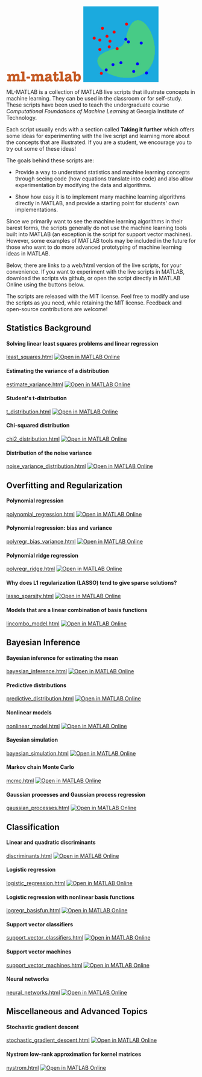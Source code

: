 <img src="assets/ml-matlab-title.png" width="200">

<img src="assets/logo1.png" width="200">

ML-MATLAB is a collection of MATLAB live scripts that illustrate concepts in
machine learning. They can be used in the classroom or for self-study.
These scripts have been used to teach the undergraduate course *Computational
Foundations of Machine Learning* at Georgia Institute of Technology.

Each script usually ends with a section called **Taking it further** which offers some
ideas for experimenting with the live script and learning more about the
concepts that are illustrated. If you are a student, we encourage you
to try out some of these ideas!

The goals behind these scripts are:

* Provide a way to understand statistics and machine learning concepts through
  seeing code (how equations translate into code) and also allow experimentation
  by modifying the data and algorithms.

* Show how easy it is to implement many machine learning algorithms directly in MATLAB,
  and provide a starting point for students' own implementations.

Since we primarily want to see the machine learning algorithms in their barest forms,
the scripts generally do not use the machine learning
tools built into MATLAB (an exception is the script for support vector machines).
However, some examples of MATLAB tools may be included in the future for those
who want to do more advanced prototyping of machine learning ideas in MATLAB.

Below, there are links to a web/html version of the live scripts, for your convenience.
If you want to experiment with the live scripts in MATLAB, download
the scripts via github, or open the script directly in MATLAB Online using the
buttons below.

The scripts are released with the MIT license. Feel free to modify and use
the scripts as you need, while retaining the MIT license. Feedback and
open-source contributions are welcome!


## Statistics Background

#### Solving linear least squares problems and linear regression

[least_squares.html](https://htmlpreview.github.io/?https://github.com/echow/ml-matlab/blob/main/live/least_squares.html) [![Open in MATLAB Online](https://www.mathworks.com/images/responsive/global/open-in-matlab-online.svg)](https://matlab.mathworks.com/open/github/v1?repo=echow/ml-matlab&file=live/least_squares.mlx)

#### Estimating the variance of a distribution

[estimate_variance.html](https://htmlpreview.github.io/?https://github.com/echow/ml-matlab/blob/main/live/estimate_variance.html) [![Open in MATLAB Online](https://www.mathworks.com/images/responsive/global/open-in-matlab-online.svg)](https://matlab.mathworks.com/open/github/v1?repo=echow/ml-matlab&file=live/estimate_variance.mlx)

#### Student's t-distribution

[t_distribution.html](https://htmlpreview.github.io/?https://github.com/echow/ml-matlab/blob/main/live/t_distribution.html) [![Open in MATLAB Online](https://www.mathworks.com/images/responsive/global/open-in-matlab-online.svg)](https://matlab.mathworks.com/open/github/v1?repo=echow/ml-matlab&file=live/t_distribution.mlx)

#### Chi-squared distribution

[chi2_distribution.html](https://htmlpreview.github.io/?https://github.com/echow/ml-matlab/blob/main/live/chi2_distribution.html) [![Open in MATLAB Online](https://www.mathworks.com/images/responsive/global/open-in-matlab-online.svg)](https://matlab.mathworks.com/open/github/v1?repo=echow/ml-matlab&file=live/chi2_distribution.mlx)

#### Distribution of the noise variance

[noise_variance_distribution.html](https://htmlpreview.github.io/?https://github.com/echow/ml-matlab/blob/main/live/noise_variance_distribution.html) [![Open in MATLAB Online](https://www.mathworks.com/images/responsive/global/open-in-matlab-online.svg)](https://matlab.mathworks.com/open/github/v1?repo=echow/ml-matlab&file=live/noise_variance_distribution.mlx)

## Overfitting and Regularization

#### Polynomial regression

[polynomial_regression.html](https://htmlpreview.github.io/?https://github.com/echow/ml-matlab/blob/main/live/polynomial_regression.html) [![Open in MATLAB Online](https://www.mathworks.com/images/responsive/global/open-in-matlab-online.svg)](https://matlab.mathworks.com/open/github/v1?repo=echow/ml-matlab&file=live/polynomial_regression.mlx)

#### Polynomial regression: bias and variance

[polyregr_bias_variance.html](https://htmlpreview.github.io/?https://github.com/echow/ml-matlab/blob/main/live/polyregr_bias_variance.html) [![Open in MATLAB Online](https://www.mathworks.com/images/responsive/global/open-in-matlab-online.svg)](https://matlab.mathworks.com/open/github/v1?repo=echow/ml-matlab&file=live/polyregr_bias_variance.mlx)

#### Polynomial ridge regression

[polyregr_ridge.html](https://htmlpreview.github.io/?https://github.com/echow/ml-matlab/blob/main/live/polyregr_ridge.html) [![Open in MATLAB Online](https://www.mathworks.com/images/responsive/global/open-in-matlab-online.svg)](https://matlab.mathworks.com/open/github/v1?repo=echow/ml-matlab&file=live/polyregr_ridge.mlx)

#### Why does L1 regularization (LASSO) tend to give sparse solutions?

[lasso_sparsity.html](https://htmlpreview.github.io/?https://github.com/echow/ml-matlab/blob/main/live/lasso_sparsity.html) [![Open in MATLAB Online](https://www.mathworks.com/images/responsive/global/open-in-matlab-online.svg)](https://matlab.mathworks.com/open/github/v1?repo=echow/ml-matlab&file=live/lasso_sparsity.mlx)

#### Models that are a linear combination of basis functions

[lincombo_model.html](https://htmlpreview.github.io/?https://github.com/echow/ml-matlab/blob/main/live/lincombo_model.html) [![Open in MATLAB Online](https://www.mathworks.com/images/responsive/global/open-in-matlab-online.svg)](https://matlab.mathworks.com/open/github/v1?repo=echow/ml-matlab&file=live/lincombo_model.mlx)

## Bayesian Inference

#### Bayesian inference for estimating the mean

[bayesian_inference.html](https://htmlpreview.github.io/?https://github.com/echow/ml-matlab/blob/main/live/bayesian_inference.html) [![Open in MATLAB Online](https://www.mathworks.com/images/responsive/global/open-in-matlab-online.svg)](https://matlab.mathworks.com/open/github/v1?repo=echow/ml-matlab&file=live/bayesian_inference.mlx)

#### Predictive distributions

[predictive_distribution.html](https://htmlpreview.github.io/?https://github.com/echow/ml-matlab/blob/main/live/predictive_distribution.html) [![Open in MATLAB Online](https://www.mathworks.com/images/responsive/global/open-in-matlab-online.svg)](https://matlab.mathworks.com/open/github/v1?repo=echow/ml-matlab&file=live/predictive_distribution.mlx)

#### Nonlinear models

[nonlinear_model.html](https://htmlpreview.github.io/?https://github.com/echow/ml-matlab/blob/main/live/nonlinear_model.html) [![Open in MATLAB Online](https://www.mathworks.com/images/responsive/global/open-in-matlab-online.svg)](https://matlab.mathworks.com/open/github/v1?repo=echow/ml-matlab&file=live/nonlinear_model.mlx)

#### Bayesian simulation

[bayesian_simulation.html](https://htmlpreview.github.io/?https://github.com/echow/ml-matlab/blob/main/live/bayesian_simulation.html) [![Open in MATLAB Online](https://www.mathworks.com/images/responsive/global/open-in-matlab-online.svg)](https://matlab.mathworks.com/open/github/v1?repo=echow/ml-matlab&file=live/bayesian_simulation.mlx)

#### Markov chain Monte Carlo

[mcmc.html](https://htmlpreview.github.io/?https://github.com/echow/ml-matlab/blob/main/live/mcmc.html) [![Open in MATLAB Online](https://www.mathworks.com/images/responsive/global/open-in-matlab-online.svg)](https://matlab.mathworks.com/open/github/v1?repo=echow/ml-matlab&file=live/mcmc.mlx)

#### Gaussian processes and Gaussian process regression

[gaussian_processes.html](https://htmlpreview.github.io/?https://github.com/echow/ml-matlab/blob/main/live/gaussian_processes.html) [![Open in MATLAB Online](https://www.mathworks.com/images/responsive/global/open-in-matlab-online.svg)](https://matlab.mathworks.com/open/github/v1?repo=echow/ml-matlab&file=live/gaussian_processes.mlx)

## Classification

#### Linear and quadratic discriminants

[discriminants.html](https://htmlpreview.github.io/?https://github.com/echow/ml-matlab/blob/main/live/discriminants.html) [![Open in MATLAB Online](https://www.mathworks.com/images/responsive/global/open-in-matlab-online.svg)](https://matlab.mathworks.com/open/github/v1?repo=echow/ml-matlab&file=live/discriminants.mlx)

#### Logistic regression

[logistic_regression.html](https://htmlpreview.github.io/?https://github.com/echow/ml-matlab/blob/main/live/logistic_regression.html) [![Open in MATLAB Online](https://www.mathworks.com/images/responsive/global/open-in-matlab-online.svg)](https://matlab.mathworks.com/open/github/v1?repo=echow/ml-matlab&file=live/logistic_regression.mlx)

#### Logistic regression with nonlinear basis functions

[logregr_basisfun.html](https://htmlpreview.github.io/?https://github.com/echow/ml-matlab/blob/main/live/logregr_basisfun.html) [![Open in MATLAB Online](https://www.mathworks.com/images/responsive/global/open-in-matlab-online.svg)](https://matlab.mathworks.com/open/github/v1?repo=echow/ml-matlab&file=live/logregr_basisfun.mlx)

#### Support vector classifiers

[support_vector_classifiers.html](https://htmlpreview.github.io/?https://github.com/echow/ml-matlab/blob/main/live/support_vector_classifiers.html) [![Open in MATLAB Online](https://www.mathworks.com/images/responsive/global/open-in-matlab-online.svg)](https://matlab.mathworks.com/open/github/v1?repo=echow/ml-matlab&file=live/support_vector_classifiers.mlx)

#### Support vector machines

[support_vector_machines.html](https://htmlpreview.github.io/?https://github.com/echow/ml-matlab/blob/main/live/support_vector_machines.html) [![Open in MATLAB Online](https://www.mathworks.com/images/responsive/global/open-in-matlab-online.svg)](https://matlab.mathworks.com/open/github/v1?repo=echow/ml-matlab&file=live/support_vector_machines.mlx)

#### Neural networks

[neural_networks.html](https://htmlpreview.github.io/?https://github.com/echow/ml-matlab/blob/main/live/neural_networks.html) [![Open in MATLAB Online](https://www.mathworks.com/images/responsive/global/open-in-matlab-online.svg)](https://matlab.mathworks.com/open/github/v1?repo=echow/ml-matlab&file=live/neural_networks.mlx)

## Miscellaneous and Advanced Topics

#### Stochastic gradient descent

[stochastic_gradient_descent.html](https://htmlpreview.github.io/?https://github.com/echow/ml-matlab/blob/main/live/stochastic_gradient_descent.html) [![Open in MATLAB Online](https://www.mathworks.com/images/responsive/global/open-in-matlab-online.svg)](https://matlab.mathworks.com/open/github/v1?repo=echow/ml-matlab&file=live/stochastic_gradient_descent.mlx)

#### Nystrom low-rank approximation for kernel matrices

[nystrom.html](https://htmlpreview.github.io/?https://github.com/echow/ml-matlab/blob/main/live/nystrom.html) [![Open in MATLAB Online](https://www.mathworks.com/images/responsive/global/open-in-matlab-online.svg)](https://matlab.mathworks.com/open/github/v1?repo=echow/ml-matlab&file=live/nystrom.mlx)
